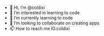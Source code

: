 - 👋 Hi, I’m @coldixi
- 👀 I’m interested in learning to code
- 🌱 I’m currently learning to code
- 💞️ I’m looking to collaborate on creating apps
- 📫 How to reach me IG:coldixi

<!---
coldixi/coldixi is a ✨ special ✨ repository because its `README.md` (this file) appears on your GitHub profile.
You can click the Preview link to take a look at your changes.
--->
